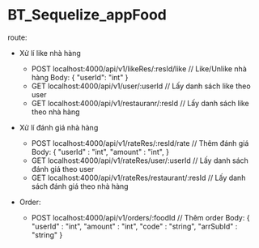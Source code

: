 # BT_Sequelize_appFood
route:
  - Xử lí like nhà hàng
    + POST localhost:4000/api/v1/likeRes/:resId/like      // Like/Unlike nhà hàng
       Body: { 
        "userId": "int" 
      }
    + GET localhost:4000/api/v1/user/:userId              // Lấy danh sách like theo user
    + GET localhost:4000/api/v1/restauranr/:resId         // Lấy danh sách like theo nhà hàng
    
  - Xử lí đánh giá nhà hàng
    + POST localhost:4000/api/v1/rateRes/:resId/rate      // Thêm đánh giá
        Body: { 
        "userId" : "int",
        "amount" : "int",
        }
    + GET localhost:4000/api/v1/rateRes/user/:userId        // Lấy danh sách đánh giá theo user
    + GET localhost:4000/api/v1/rateRes/restaurant/:resId   // Lấy danh sách đánh giá theo nhà hàng
  
  - Order:
    + POST localhost:4000/api/v1/orders/:foodId             // Thêm order
       Body: { 
        "userId" : "int",
        "amount" : "int",
        "code" : "string",
        "arrSubId" : "string"
      }
